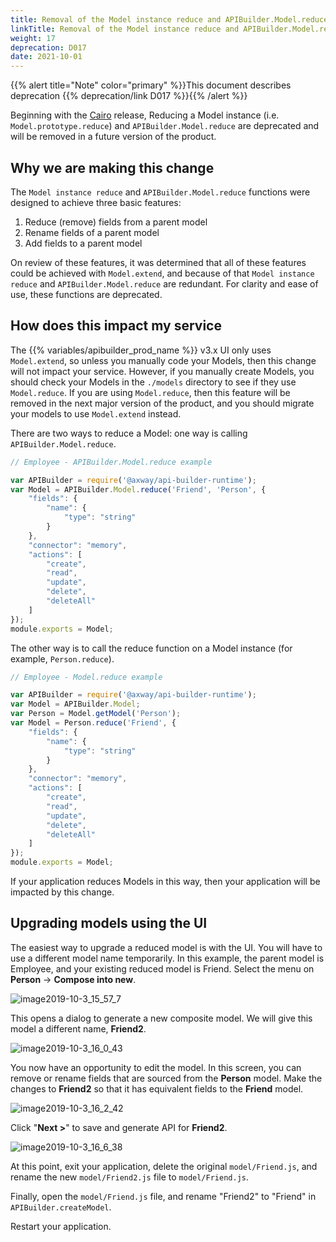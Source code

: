 ```yaml
---
title: Removal of the Model instance reduce and APIBuilder.Model.reduce functions
linkTitle: Removal of the Model instance reduce and APIBuilder.Model.reduce functions
weight: 17
deprecation: D017
date: 2021-10-01
---
```


{{% alert title="Note" color="primary" %}}This document describes deprecation {{% deprecation/link D017 %}}{{% /alert %}}

Beginning with the [Cairo](/docs/release_notes/cairo) release, Reducing a Model instance (i.e. `Model.prototype.reduce`) and `APIBuilder.Model.reduce` are deprecated and will be removed in a future version of the product.

## Why we are making this change

The `Model instance reduce` and `APIBuilder.Model.reduce` functions were designed to achieve three basic features:

1. Reduce (remove) fields from a parent model
1. Rename fields of a parent model
1. Add fields to a parent model

On review of these features, it was determined that all of these features could be achieved with `Model.extend`, and because of that `Model instance reduce` and `APIBuilder.Model.reduce` are redundant. For clarity and ease of use, these functions are deprecated.

## How does this impact my service

The {{% variables/apibuilder_prod_name %}} v3.x UI only uses `Model.extend`, so unless you manually code your Models, then this change will not impact your service. However, if you manually create Models, you should check your Models in the `./models` directory to see if they use `Model.reduce`. If you are using `Model.reduce`, then this feature will be removed in the next major version of the product, and you should migrate your models to use `Model.extend` instead.

There are two ways to reduce a Model: one way is calling `APIBuilder.Model.reduce`.

```javascript
// Employee - APIBuilder.Model.reduce example

var APIBuilder = require('@axway/api-builder-runtime');
var Model = APIBuilder.Model.reduce('Friend', 'Person', {
    "fields": {
        "name": {
            "type": "string"
        }
    },
    "connector": "memory",
    "actions": [
        "create",
        "read",
        "update",
        "delete",
        "deleteAll"
    ]
});
module.exports = Model;
```

The other way is to call the reduce function on a Model instance (for example, `Person.reduce`).

```javascript
// Employee - Model.reduce example

var APIBuilder = require('@axway/api-builder-runtime');
var Model = APIBuilder.Model;
var Person = Model.getModel('Person');
var Model = Person.reduce('Friend', {
    "fields": {
        "name": {
            "type": "string"
        }
    },
    "connector": "memory",
    "actions": [
        "create",
        "read",
        "update",
        "delete",
        "deleteAll"
    ]
});
module.exports = Model;
```

If your application reduces Models in this way, then your application will be impacted by this change.

## Upgrading models using the UI

The easiest way to upgrade a reduced model is with the UI. You will have to use a different model name temporarily. In this example, the parent model is Employee, and your existing reduced model is Friend. Select the menu on **Person** -> **Compose into new**.

![image2019-10-3_15_57_7](/Images/image2019_10_3_15_57_7.png)

This opens a dialog to generate a new composite model. We will give this model a different name, **Friend2**.

![image2019-10-3_16_0_43](/Images/image2019_10_3_16_0_43.png)

You now have an opportunity to edit the model. In this screen, you can remove or rename fields that are sourced from the **Person** model. Make the changes to **Friend2** so that it has equivalent fields to the **Friend** model.

![image2019-10-3_16_2_42](/Images/image2019_10_3_16_2_42.png)

Click "**Next >**" to save and generate API for **Friend2**.

![image2019-10-3_16_6_38](/Images/image2019_10_3_16_6_38.png)

At this point, exit your application, delete the original `model/Friend.js`, and rename the new `model/Friend2.js` file to `model/Friend.js`.

Finally, open the `model/Friend.js` file, and rename "Friend2" to "Friend" in `APIBuilder.createModel`.

Restart your application.
